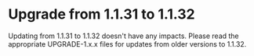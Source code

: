 # Upgrade from 1.1.31 to 1.1.32

Updating from 1.1.31 to 1.1.32 doesn't have any impacts. Please read the appropriate UPGRADE-1.x.x files for updates from older versions to 1.1.32.
